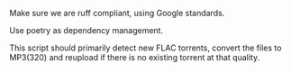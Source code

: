 Make sure we are ruff compliant, using Google standards.

Use poetry as dependency management.

This script should primarily detect new FLAC torrents, convert the files to MP3(320) and reupload if there is no existing torrent at that quality.
